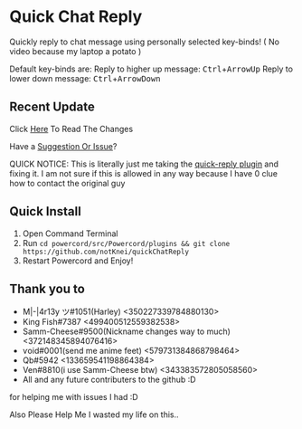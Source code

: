 # Quick Chat Reply
Quickly reply to chat message using personally selected key-binds!
( No video because my laptop a potato ) 

Default key-binds are:
  Reply to higher up message: <kbd>Ctrl</kbd>+<kbd>ArrowUp</kbd>
  Reply to lower down message: <kbd>Ctrl</kbd>+<kbd>ArrowDown</kbd>

## Recent Update
Click [Here](https://github.com/notKnei/quickChatReply/blob/master/TODO.md#update-110) To Read The Changes

Have a [Suggestion Or Issue](https://github.com/notKnei/quickChatReply/blob/master/TODO.md#suggestions--issue-reports)?

QUICK NOTICE: This is literally just me taking the [quick-reply plugin](https://github.com/relative/quick-reply) and fixing it.
I am not sure if this is allowed in any way because I have 0 clue how to contact the original guy
## Quick Install
1. Open Command Terminal
2. Run `cd powercord/src/Powercord/plugins && git clone https://github.com/notKnei/quickChatReply`
3. Restart Powercord and Enjoy!

## Thank you to
- M|-|4r13y ツ#1051(Harley) <350227339784880130>
- King Fish#7387 <499400512559382538>
- Samm-Cheese#9500(Nickname changes way to much) <372148345894076416>
- ѵοіd#0001(send me anime feet) <579731384868798464>
- Qb#5942 <133659541198864384>
- Ven#8810(i use Samm-Cheese btw) <343383572805058560>
- All and any future contributers to the github :D

for helping me with issues I had :D

Also Please Help Me I wasted my life on this..
